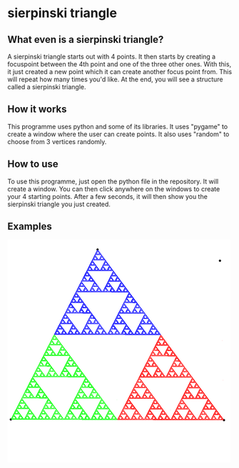 # sierpinski triangle

## What even is a sierpinski triangle?
A sierpinski triangle starts out with 4 points. It then starts by creating a focuspoint between the 4th point and one of the three other ones. With this, it just created a new point which it can create another focus point from. This will repeat how many times you'd like. At the end, you will see a structure called a sierpinski triangle.

## How it works
This programme uses python and some of its libraries. It uses "pygame" to create a window where the user can create points. It also uses "random" to choose from 3 vertices randomly.

## How to use
To use this programme, just open the python file in the repository. It will create a window. You can then click anywhere on the windows to create your 4 starting points. After a few seconds, it will then show you the sierpinski triangle you just created.

## Examples
<img src="https://raw.githubusercontent.com/leschi4banane/sierpinski-triangle/main/screenshot.png" style="height: 500px; width:500px;"/>